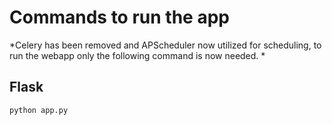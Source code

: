 # Commands to run the app

*Celery has been removed and APScheduler now utilized for scheduling, to run the webapp only the following command is now needed. *

## Flask
```console
python app.py
```